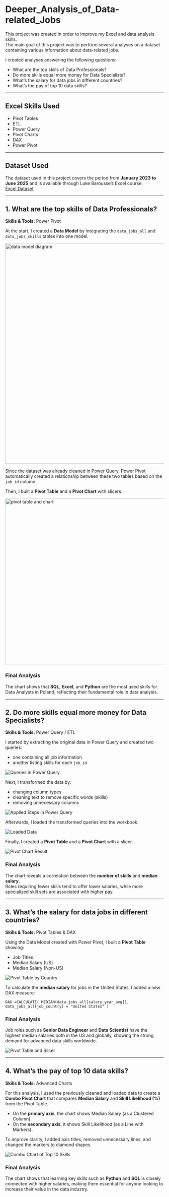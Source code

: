 # Deeper_Analysis_of_Data-related_Jobs
This project was created in order to improve my Excel and data analysis skills.  
The main goal of this project was to perform several analyses on a dataset containing various information about data-related jobs.

I created analyses answering the following questions:

- What are the top skills of Data Professionals?
- Do more skills equal more money for Data Specialists?
- What’s the salary for data jobs in different countries?
- What’s the pay of top 10 data skills?

---

## Excel Skills Used

- Pivot Tables  
- ETL  
- Power Query  
- Pivot Charts  
- DAX
- Power Pivot 

---

## Dataset Used

The dataset used in this project covers the period from **January 2023 to June 2025** and is available through Luke Barousse’s Excel course:  
[Excel Dataset](https://lukeb.co/bonus_excel_file)

---

## 1. What are the top skills of Data Professionals?

**Skills & Tools:** Power Pivot

At the start, I created a **Data Model** by integrating the `data_jobs_all` and `data_jobs_skills` tables into one model.

<img width="1118" height="700" alt="data model diagram" src="https://github.com/user-attachments/assets/d5ac3dc2-3ed9-4c3f-9846-02b5e5d514fc" />


Since the dataset was already cleaned in Power Query, Power Pivot automatically created a relationship between these two tables based on the `job_id` column.

Then, I built a **Pivot Table** and a **Pivot Chart** with slicers.

<img width="1357" height="529" alt="pivot table and chart" src="https://github.com/user-attachments/assets/d5bae4e7-17e9-4d62-8239-174ba9692df3" />

### Final Analysis

The chart shows that **SQL**, **Excel**, and **Python** are the most used skills for Data Analysts in Poland, reflecting their fundamental role in data analysis.

---

## 2. Do more skills equal more money for Data Specialists?

**Skills & Tools:** Power Query / ETL

I started by extracting the original data in Power Query and created two queries:
- one containing all job information  
- another listing skills for each `job_id`

![Queries in Power Query](path/to/queries_preview.png)

Next, I transformed the data by:
- changing column types  
- cleaning text to remove specific words (skills)  
- removing unnecessary columns  

![Applied Steps in Power Query](path/to/applied_steps.png)

Afterwards, I loaded the transformed queries into the workbook.

![Loaded Data](path/to/loaded_data.png)

Finally, I created a **Pivot Table** and a **Pivot Chart** with a slicer.

![Pivot Chart Result](path/to/pivot_chart_skills_salary.png)

### Final Analysis

The chart reveals a correlation between the **number of skills** and **median salary**.  
Roles requiring fewer skills tend to offer lower salaries, while more specialized skill sets are associated with higher pay.

---

## 3. What’s the salary for data jobs in different countries?

**Skills & Tools:** Pivot Tables & DAX

Using the Data Model created with Power Pivot, I built a **Pivot Table** showing:
- Job Titles  
- Median Salary (US)  
- Median Salary (Non-US)

![Pivot Table by Country](path/to/pivot_table_country.png)

To calculate the **median salary** for jobs in the United States, I added a new DAX measure:

``DAX
=CALCULATE(
    MEDIAN(data_jobs_all[salary_year_avg]),
    data_jobs_all[job_country] = "United States"
) ``

### Final Analysis

Job roles such as **Senior Data Engineer** and **Data Scientist** have the highest median salaries both in the US and globally, showing the strong demand for advanced data skills worldwide.

![Pivot Table and Slicer](path/to/pivot_table_dax_result.png)

---

## 4. What’s the pay of top 10 data skills?

**Skills & Tools:** Advanced Charts

For this analysis, I used the previously cleaned and loaded data to create a **Combo Pivot Chart** that compares **Median Salary** and **Skill Likelihood (%)** from the Pivot Table.  
- On the **primary axis**, the chart shows Median Salary (as a Clustered Column).  
- On the **secondary axis**, it shows Skill Likelihood (as a Line with Markers).

To improve clarity, I added axis titles, removed unnecessary lines, and changed the markers to diamond shapes.

![Combo Chart of Top 10 Skills](path/to/top10_skills_chart.png)

### Final Analysis

The chart shows that learning key skills such as **Python** and **SQL** is closely connected with higher salaries, making them essential for anyone looking to increase their value in the data industry.
